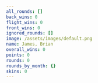 ```yaml
---
all_rounds: []
back_wins: 0
flight_wins: 0
front_wins: 0
ignored_rounds: []
image: /assets/images/default.png
name: James, Brian
overall_wins: 0
points: 0
rounds: 0
rounds_by_month: {}
skins: 0
---
```

